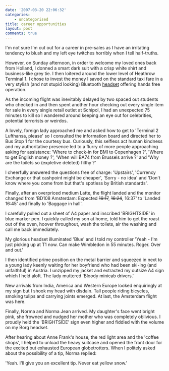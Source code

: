 ```yaml
---
date: '2007-03-20 22:06:32'
categories:
    - uncategorised
title: career opportunities
layout: post
comments: true
---
```

I'm not sure I'm cut out for a career in pre-sales as I have an
irritating tendency to blush and my left eye twitches horribly when I
tell half-truths.

However, on Sunday afternoon, in order to welcome my loved ones back
from Holland, I donned a smart dark suit with a crisp white shirt and
business-like grey tie. I then loitered around the lower level of
Heathrow Terminal 1. I chose to invest the money I saved on the standard
taxi fare in a very stylish (and not stupid looking) Bluetooth
[headset](http://www.carphonewarehouse.com/commerce/servlet/gben-pd-ProductAccessories?S=230&PN=MAIN.COMMERCE.ACCESSORIES.BLUETOOTH.HEADSETS&modelName=&manId=&modelId=&fullArticleName=MAIN.UK.INTERNET.PRODDISPLAY.PALETTES.BLUETOOTH.GLOBAL&subCatFullArticleName=MAIN.UK.INTERNET.PRODDISPLAY.PALETTES.BLUETOOTH.HEADSETS&subCategoryName=&categoryName=&parentPalette=&accessoryid=MOTWCPHFBT&accessoryName=Motorola%20H300%20Bluetooth%20headset)
offering hands free operation.

As the incoming flight was inevitably delayed by two spaced out students
who checked in and then spent another hour checking out every single
item for sale in every single retail outlet at Schipol, I had an
unexpected 75 minutes to kill so I wandered around keeping an eye out
for celebrities, potential terrorists or weirdos.

A lovely, foreign lady approached me and asked how to get to 'Terminal 2
Lufthansa, please' so I consulted the information board and directed her
to Bus Stop 1 for the courtesy bus. Curiously, this selfless act human
kindness and my authoritative presence led to a flurry of more people
approaching asking for assistance: 'Where to check-in for BMI to
Copenhagen ?', 'Where to get English money ?', 'When will BA74 from
Brussels arrive ?' and 'Why are the toilets so (expletive deleted)
filthy ?'

I cheerfully answered the questions free of charge: 'Upstairs',
'Currency Exchange or that cashpoint might be cheaper', 'Sorry - no
idea' and 'Don't know where you come from but that's spotless by British
standards'.

Finally, after an overpriced medium Latte, the flight landed and the
monitor changed from 'BD108 Amsterdam: Expected ~~16:17~~, ~~16:24~~,
16:37' to 'Landed 16:45' and finally to 'Baggage in hall'.

I carefully pulled out a sheet of A4 paper and inscribed 'BRIGHTSIDE' in
blue marker pen. I quickly called my son at home, told him to get the
roast out of the oven, hoover throughout, wash the toilets, air the
washing and call me back immediately.

My glorious headset illuminated 'Blue' and I told my controller 'Yeah -
I'm just picking up at T1 now. Can make Wimbledon in 55 minutes. Roger.
Over and out.'

I then identified prime position on the metal barrier and squeezed in
next to a young lady keenly waiting for her boyfriend who had been
ski-ing (and unfaithful) in Austria. I unzipped my jacket and extracted
my outsize A4 sign which I held aloft. The lady muttered 'Bloody minicab
drivers.'

New arrivals from India, America and Western Europe looked enquiringly
at my sign but I shook my head with disdain. Tall people riding
bicycles, smoking tulips and carrying joints emerged. At last, the
Amsterdam flight was here.

Finally, Norma and Norma Jean arrived. My daughter's face went bright
pink, she frowned and nudged her mother who was completely oblivious. I
proudly held the 'BRIGHTSIDE' sign even higher and fiddled with the
volume on my Borg headset.

After hearing about Anne Frank's house, the red light area and the
'coffee shops', I helped to unload the heavy suitcase and opened the
front door for the excited but exhausted European globetrotters. When I
politely asked about the possibility of a tip, Norma replied:

'Yeah. I'll give you an excellent tip. Never eat yellow snow.'
